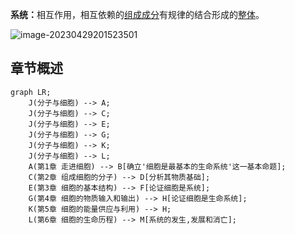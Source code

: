<b>系统：</b>相互作用，相互依赖的<u>组成成分</u>有规律的结合形成的<u>整体</u>。

![image-20230429201523501](https://raw.githubusercontent.com/HoggAdams/PicBed/main/.202304292015591.png)

## 章节概述

```mermaid
graph LR;
	J(分子与细胞) --> A;
	J(分子与细胞) --> C;
	J(分子与细胞) --> E;
	J(分子与细胞) --> G;
	J(分子与细胞) --> K;
	J(分子与细胞) --> L;
	A(第1章 走进细胞) --> B[确立'细胞是最基本的生命系统'这一基本命题];
	C(第2章 组成细胞的分子) --> D[分析其物质基础];
	E(第3章 细胞的基本结构) --> F[论证细胞是系统];
	G(第4章 细胞的物质输入和输出) --> H[论证细胞是生命系统];
	K(第5章 细胞的能量供应与利用) --> H;
	L(第6章 细胞的生命历程) --> M[系统的发生,发展和消亡];
```
